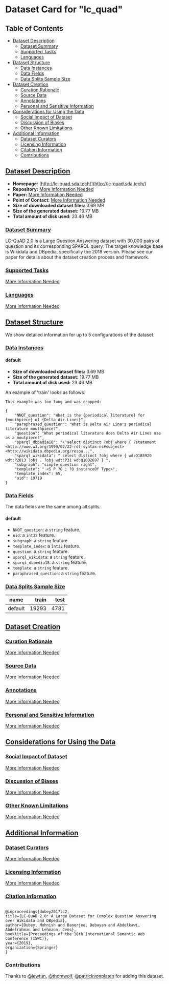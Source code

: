---
---

# Dataset Card for "lc_quad"

## Table of Contents
- [Dataset Description](#dataset-description)
  - [Dataset Summary](#dataset-summary)
  - [Supported Tasks](#supported-tasks)
  - [Languages](#languages)
- [Dataset Structure](#dataset-structure)
  - [Data Instances](#data-instances)
  - [Data Fields](#data-fields)
  - [Data Splits Sample Size](#data-splits-sample-size)
- [Dataset Creation](#dataset-creation)
  - [Curation Rationale](#curation-rationale)
  - [Source Data](#source-data)
  - [Annotations](#annotations)
  - [Personal and Sensitive Information](#personal-and-sensitive-information)
- [Considerations for Using the Data](#considerations-for-using-the-data)
  - [Social Impact of Dataset](#social-impact-of-dataset)
  - [Discussion of Biases](#discussion-of-biases)
  - [Other Known Limitations](#other-known-limitations)
- [Additional Information](#additional-information)
  - [Dataset Curators](#dataset-curators)
  - [Licensing Information](#licensing-information)
  - [Citation Information](#citation-information)
  - [Contributions](#contributions)

## [Dataset Description](#dataset-description)

- **Homepage:** [http://lc-quad.sda.tech/](http://lc-quad.sda.tech/)
- **Repository:** [More Information Needed](https://github.com/huggingface/datasets/blob/master/CONTRIBUTING.md#how-to-contribute-to-the-dataset-cards)
- **Paper:** [More Information Needed](https://github.com/huggingface/datasets/blob/master/CONTRIBUTING.md#how-to-contribute-to-the-dataset-cards)
- **Point of Contact:** [More Information Needed](https://github.com/huggingface/datasets/blob/master/CONTRIBUTING.md#how-to-contribute-to-the-dataset-cards)
- **Size of downloaded dataset files:** 3.69 MB
- **Size of the generated dataset:** 19.77 MB
- **Total amount of disk used:** 23.46 MB

### [Dataset Summary](#dataset-summary)

LC-QuAD 2.0 is a Large Question Answering dataset with 30,000 pairs of question and its corresponding SPARQL query. The target knowledge base is Wikidata and DBpedia, specifically the 2018 version. Please see our paper for details about the dataset creation process and framework.

### [Supported Tasks](#supported-tasks)

[More Information Needed](https://github.com/huggingface/datasets/blob/master/CONTRIBUTING.md#how-to-contribute-to-the-dataset-cards)

### [Languages](#languages)

[More Information Needed](https://github.com/huggingface/datasets/blob/master/CONTRIBUTING.md#how-to-contribute-to-the-dataset-cards)

## [Dataset Structure](#dataset-structure)

We show detailed information for up to 5 configurations of the dataset.

### [Data Instances](#data-instances)

#### default

- **Size of downloaded dataset files:** 3.69 MB
- **Size of the generated dataset:** 19.77 MB
- **Total amount of disk used:** 23.46 MB

An example of 'train' looks as follows.
```
This example was too long and was cropped:

{
    "NNQT_question": "What is the {periodical literature} for {mouthpiece} of {Delta Air Lines}",
    "paraphrased_question": "What is Delta Air Line's periodical literature mouthpiece?",
    "question": "What periodical literature does Delta Air Lines use as a moutpiece?",
    "sparql_dbpedia18": "\"select distinct ?obj where { ?statement <http://www.w3.org/1999/02/22-rdf-syntax-ns#subject> <http://wikidata.dbpedia.org/resou...",
    "sparql_wikidata": " select distinct ?obj where { wd:Q188920 wdt:P2813 ?obj . ?obj wdt:P31 wd:Q1002697 } ",
    "subgraph": "simple question right",
    "template": " <S P ?O ; ?O instanceOf Type>",
    "template_index": 65,
    "uid": 19719
}
```

### [Data Fields](#data-fields)

The data fields are the same among all splits.

#### default
- `NNQT_question`: a `string` feature.
- `uid`: a `int32` feature.
- `subgraph`: a `string` feature.
- `template_index`: a `int32` feature.
- `question`: a `string` feature.
- `sparql_wikidata`: a `string` feature.
- `sparql_dbpedia18`: a `string` feature.
- `template`: a `string` feature.
- `paraphrased_question`: a `string` feature.

### [Data Splits Sample Size](#data-splits-sample-size)

| name  |train|test|
|-------|----:|---:|
|default|19293|4781|

## [Dataset Creation](#dataset-creation)

### [Curation Rationale](#curation-rationale)

[More Information Needed](https://github.com/huggingface/datasets/blob/master/CONTRIBUTING.md#how-to-contribute-to-the-dataset-cards)

### [Source Data](#source-data)

[More Information Needed](https://github.com/huggingface/datasets/blob/master/CONTRIBUTING.md#how-to-contribute-to-the-dataset-cards)

### [Annotations](#annotations)

[More Information Needed](https://github.com/huggingface/datasets/blob/master/CONTRIBUTING.md#how-to-contribute-to-the-dataset-cards)

### [Personal and Sensitive Information](#personal-and-sensitive-information)

[More Information Needed](https://github.com/huggingface/datasets/blob/master/CONTRIBUTING.md#how-to-contribute-to-the-dataset-cards)

## [Considerations for Using the Data](#considerations-for-using-the-data)

### [Social Impact of Dataset](#social-impact-of-dataset)

[More Information Needed](https://github.com/huggingface/datasets/blob/master/CONTRIBUTING.md#how-to-contribute-to-the-dataset-cards)

### [Discussion of Biases](#discussion-of-biases)

[More Information Needed](https://github.com/huggingface/datasets/blob/master/CONTRIBUTING.md#how-to-contribute-to-the-dataset-cards)

### [Other Known Limitations](#other-known-limitations)

[More Information Needed](https://github.com/huggingface/datasets/blob/master/CONTRIBUTING.md#how-to-contribute-to-the-dataset-cards)

## [Additional Information](#additional-information)

### [Dataset Curators](#dataset-curators)

[More Information Needed](https://github.com/huggingface/datasets/blob/master/CONTRIBUTING.md#how-to-contribute-to-the-dataset-cards)

### [Licensing Information](#licensing-information)

[More Information Needed](https://github.com/huggingface/datasets/blob/master/CONTRIBUTING.md#how-to-contribute-to-the-dataset-cards)

### [Citation Information](#citation-information)

```

@inproceedings{dubey2017lc2,
title={LC-QuAD 2.0: A Large Dataset for Complex Question Answering over Wikidata and DBpedia},
author={Dubey, Mohnish and Banerjee, Debayan and Abdelkawi, Abdelrahman and Lehmann, Jens},
booktitle={Proceedings of the 18th International Semantic Web Conference (ISWC)},
year={2019},
organization={Springer}
}

```


### Contributions

Thanks to [@lewtun](https://github.com/lewtun), [@thomwolf](https://github.com/thomwolf), [@patrickvonplaten](https://github.com/patrickvonplaten) for adding this dataset.
